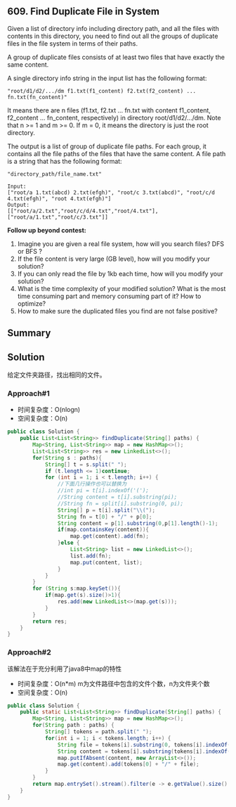 ## 609. Find Duplicate File in System
Given a list of directory info including directory path, and all the files with contents in this directory, you need to find out all the groups of duplicate files in the file system in terms of their paths.

A group of duplicate files consists of at least two files that have exactly the same content.

A single directory info string in the input list has the following format:

`"root/d1/d2/.../dm f1.txt(f1_content) f2.txt(f2_content) ... fn.txt(fn_content)"`

It means there are n files (f1.txt, f2.txt ... fn.txt with content f1_content, f2_content ... fn_content, respectively) in directory root/d1/d2/.../dm. Note that n >= 1 and m >= 0. If m = 0, it means the directory is just the root directory.

The output is a list of group of duplicate file paths. For each group, it contains all the file paths of the files that have the same content. A file path is a string that has the following format:

`"directory_path/file_name.txt"`

```
Input:
["root/a 1.txt(abcd) 2.txt(efgh)", "root/c 3.txt(abcd)", "root/c/d 4.txt(efgh)", "root 4.txt(efgh)"]
Output:  
[["root/a/2.txt","root/c/d/4.txt","root/4.txt"],["root/a/1.txt","root/c/3.txt"]]
```

**Follow up beyond contest:**
1. Imagine you are given a real file system, how will you search files? DFS or BFS ?
2. If the file content is very large (GB level), how will you modify your solution?
3. If you can only read the file by 1kb each time, how will you modify your solution?
4. What is the time complexity of your modified solution? What is the most time consuming part and memory consuming part of it? How to optimize?
5. How to make sure the duplicated files you find are not false positive?
## Summary

## Solution
给定文件夹路径，找出相同的文件。
### Approach#1

- 时间复杂度：O(nlogn)
- 空间复杂度：O(n)

```java
public class Solution {
    public List<List<String>> findDuplicate(String[] paths) {
        Map<String, List<String>> map = new HashMap<>();
        List<List<String>> res = new LinkedList<>();
        for(String s : paths){
            String[] t = s.split(" ");
            if (t.length <= 1)continue;
            for (int i = 1; i < t.length; i++) {
                //下面几行操作也可以替换为
                //int pi = t[i].indexOf('(');
                //String content = t[i].substring(pi);
                //String fn = split[i].substring(0, pi);
                String[] p = t[i].split("\\(");
                String fn = t[0] + "/" + p[0];
                String content = p[1].substring(0,p[1].length()-1);
                if(map.containsKey(content)){
                    map.get(content).add(fn);
                }else {
                    List<String> list = new LinkedList<>();
                    list.add(fn);
                    map.put(content, list);
                }
            }
        }
        for (String s:map.keySet()){
            if(map.get(s).size()>1){
                res.add(new LinkedList<>(map.get(s)));
            }
        }
        return res;
    }
}
```
### Approach#2
该解法在于充分利用了java8中map的特性
- 时间复杂度：O(n*m) m为文件路径中包含的文件个数，n为文件夹个数
- 空间复杂度：O(n)

```java
public class Solution {
    public static List<List<String>> findDuplicate(String[] paths) {
        Map<String, List<String>> map = new HashMap<>();
        for(String path : paths) {
            String[] tokens = path.split(" ");
            for(int i = 1; i < tokens.length; i++) {
                String file = tokens[i].substring(0, tokens[i].indexOf('('));
                String content = tokens[i].substring(tokens[i].indexOf('(') + 1, tokens[i].indexOf(')'));
                map.putIfAbsent(content, new ArrayList<>());
                map.get(content).add(tokens[0] + "/" + file);
            }
        }
        return map.entrySet().stream().filter(e -> e.getValue().size() > 1).map(e -> e.getValue()).collect(Collectors.toList());
    }
}
```